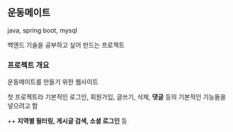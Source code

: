 ## 운동메이트

java, spring boot, mysql

백엔드 기술을 공부하고 싶어 만드는 프로젝트

### 프로젝트 개요

운동메이트를 만들기 위한 웹사이트 

첫 프로젝트라 기본적인 로그인, 회원가입, 글쓰기, 삭제, **댓글** 등의 기본적인 기능들을 넣으려고 함

++ **지역별 필터링, 게시글 검색, 소셜 로그인** 등

